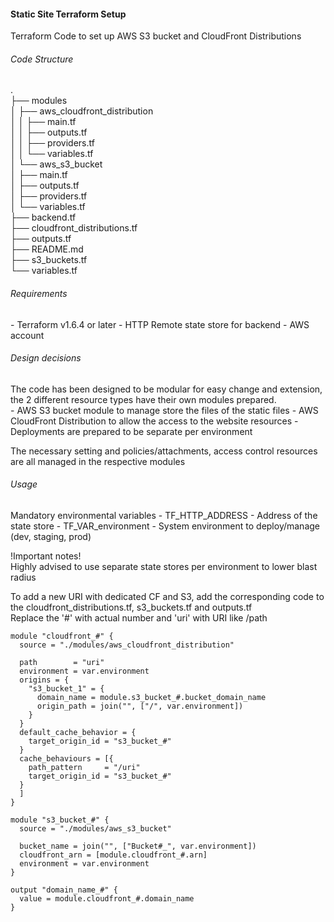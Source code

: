 <h4>Static Site Terraform Setup</h4>
Terraform Code to set up AWS S3 bucket and CloudFront Distributions<r>

<h6>Code Structure</h6>
.<br>
├── modules<br>
│   ├── aws_cloudfront_distribution<br>
│   │   ├── main.tf<br>
│   │   ├── outputs.tf<br>
│   │   ├── providers.tf<br>
│   │   └── variables.tf<br>
│   └── aws_s3_bucket<br>
│       ├── main.tf<br>
│       ├── outputs.tf<br>
│       ├── providers.tf<br>
│       └── variables.tf<br>
├── backend.tf<br>
├── cloudfront_distributions.tf<br>
├── outputs.tf<br>
├── README.md<br>
├── s3_buckets.tf<br>
└── variables.tf<br>

<h6>Requirements</h6>
- Terraform v1.6.4 or later
- HTTP Remote state store for backend
- AWS account

<h6>Design decisions</h6>
The code has been designed to be modular for easy change and extension, the 2 different resource types have their own modules prepared.<br>
- AWS S3 bucket module to manage store the files of the static files
- AWS CloudFront Distribution to allow the access to the website resources
- Deployments are prepared to be separate per environment

The necessary setting and policies/attachments, access control resources are all managed in the respective modules<br>

<h6>Usage</h6>
<h7>Mandatory environmental variables</h7>
- TF_HTTP_ADDRESS - Address of the state store
- TF_VAR_environment - System environment to deploy/manage (dev, staging, prod)

!Important notes!<br>
Highly advised to use separate state stores per environment to lower blast radius<br>

To add a new URI with dedicated CF and S3, add the corresponding code to the cloudfront_distributions.tf, s3_buckets.tf and outputs.tf<br>
Replace the '#' with actual number and 'uri' with URI like /path
```
module "cloudfront_#" {
  source = "./modules/aws_cloudfront_distribution"

  path        = "uri"
  environment = var.environment
  origins = {
    "s3_bucket_1" = {
      domain_name = module.s3_bucket_#.bucket_domain_name
      origin_path = join("", ["/", var.environment])
    }
  }
  default_cache_behavior = {
    target_origin_id = "s3_bucket_#"
  }
  cache_behaviours = [{
    path_pattern     = "/uri"
    target_origin_id = "s3_bucket_#"
  }
  ]
}
```
```
module "s3_bucket_#" {
  source = "./modules/aws_s3_bucket"

  bucket_name = join("", ["Bucket#_", var.environment])
  cloudfront_arn = [module.cloudfront_#.arn]
  environment = var.environment
}
```
```
output "domain_name_#" {
  value = module.cloudfront_#.domain_name
}
```
